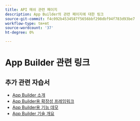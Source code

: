 ```yaml
---
title: API 메쉬 관련 페이지
description: App Builder의 관련 페이지에 대한 링크
source-git-commit: f4c092b4534587f5656bbf298dbf94f783d93be7
workflow-type: tm+mt
source-wordcount: '37'
ht-degree: 0%

---
```


# App Builder 관련 링크

## 추가 관련 자습서

* [App Builder 소개](../app-builder/introduction-to-app-builder.md)
* [App Builder용 확장성 프레임워크](../app-builder/extensibility-framework-commerce-eventing.md)
* [App Builder용 기능 데모](../app-builder/app-builder-functional-demonstration.md)
* [App Builder 기술 개요](../app-builder/app-builder-technical-overview.md)
